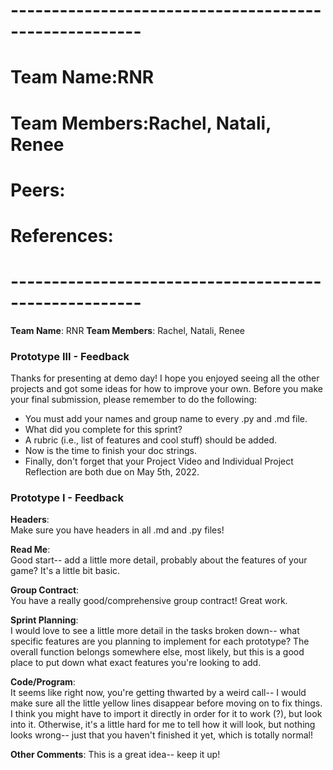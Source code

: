 # ------------------------------------------------------
#    Team Name:RNR
# Team Members:Rachel, Natali, Renee 
#        Peers: 
#   References:
# ------------------------------------------------------

**Team Name**: RNR
**Team Members**: Rachel, Natali, Renee

### Prototype III - Feedback

Thanks for presenting at demo day! I hope you enjoyed seeing all the other projects and got some ideas for how to improve your own. 
Before you make your final submission, please remember to do the following:
- You must add your names and group name to every .py and .md file. 
- What did you complete for this sprint?
- A rubric (i.e., list of features and cool stuff) should be added.
- Now is the time to finish your doc strings.
- Finally, don't forget that your Project Video and Individual Project Reflection are both due on May 5th, 2022.

### Prototype I - Feedback

**Headers**:   
Make sure you have headers in all .md and .py files!

**Read Me**:   
Good start-- add a little more detail, probably about the features of your game? It's a little bit basic.

**Group Contract**:   
You have a really good/comprehensive group contract! Great work.

**Sprint Planning**:   
I would love to see a little more detail in the tasks broken down-- what specific features are you planning to implement for each prototype? The overall function belongs somewhere else, most likely, but this is a good place to put down what exact features you're looking to add. 

**Code/Program**:   
It seems like right now, you're getting thwarted by a weird call-- I would make sure all the little yellow lines disappear before moving on to fix things. I think you might have to import it directly in order for it to work (?), but look into it. Otherwise, it's a little hard for me to tell how it will look, but nothing looks wrong-- just that you haven't finished it yet, which is totally normal!

**Other Comments**: 
This is a great idea-- keep it up!